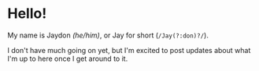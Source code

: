 # Hello!

My name is Jaydon *(he/him)*, or Jay for short (`/Jay(?:don)?/`).

I don't have much going on yet, but I'm excited to post updates about what I'm up to here once I get around to it.
